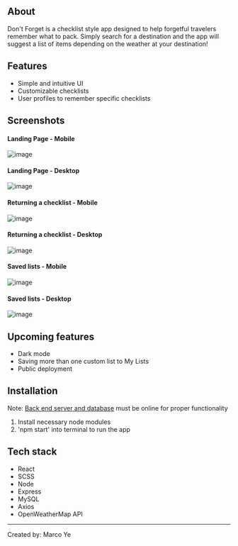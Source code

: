 ## About

Don't Forget is a checklist style app designed to help forgetful travelers remember what to pack. Simply search for a destination and the app will suggest a list of items depending on the weather at your destination!

## Features
- Simple and intuitive UI
- Customizable checklists
- User profiles to remember specific checklists

## Screenshots
#### Landing Page - Mobile
![image](https://user-images.githubusercontent.com/104222379/184056794-013b0433-00bc-4f04-8201-23f0538450a2.png)
#### Landing Page - Desktop
![image](https://user-images.githubusercontent.com/104222379/183975178-adcb58b2-d980-4ec7-9e6a-189aed7710ab.png)

#### Returning a checklist - Mobile
![image](https://user-images.githubusercontent.com/104222379/184056934-4f040e22-2a38-4b40-a686-fe885050cd2e.png)
#### Returning a checklist - Desktop
![image](https://user-images.githubusercontent.com/104222379/183975536-65a630eb-4945-4993-a4ec-3f5afa45f670.png)

#### Saved lists - Mobile
![image](https://user-images.githubusercontent.com/104222379/184057075-da7c31bb-e1f8-4d48-83c5-a406d2e4e1f1.png)
#### Saved lists - Desktop
![image](https://user-images.githubusercontent.com/104222379/184019090-b3fa6447-5f36-4979-98d2-9617edf36158.png)

## Upcoming features
- Dark mode
- Saving more than one custom list to My Lists
- Public deployment

## Installation
Note: [Back end server and database](https://github.com/marcopoloye/dont-forget-backend) must be online for proper functionality
1. Install necessary node modules
2. 'npm start' into terminal to run the app

## Tech stack
- React
- SCSS
- Node
- Express
- MySQL
- Axios
- OpenWeatherMap API
---------------------------------
Created by: Marco Ye
